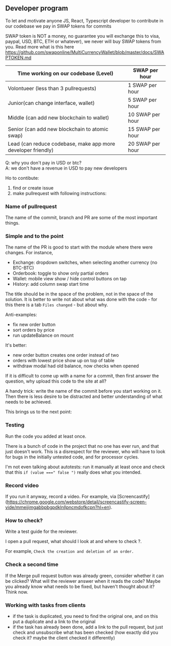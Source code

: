 ## Developer program

To let and motivate anyone JS, React, Typescript developer to contribute in our codebase we pay in SWAP tokens for commits

SWAP token is NOT a money, no guarantee you will exchange this to visa, paypal, USD, BTC, ETH or whatever), we never will buy SWAP tokens from you. Read more what is this here https://github.com/swaponline/MultiCurrencyWallet/blob/master/docs/SWAPTOKEN.md

| Time working on our codebase (Level)                         | SWAP per hour |
|--------------------------------------------------------------|-----------------------------|
| Volontueer (less than 3 pullrequests)                        | 1 SWAP per hour             |
| Junior(can change interface, wallet)                         | 5 SWAP per hour             |
| Middle (can add new blockchain to wallet)                    | 10 SWAP per hour            |
| Senior (can add new blockchain to atomic swap)               | 15 SWAP per hour            |
| Lead (can reduce codebase, make app more developer friendly) | 20 SWAP per hour            |

Q: why you don't pay in USD or btc? <br>
A: we don't have a revenue in USD to pay new developers 

Ho to contibute:
1. find or create issue
2. make pullrequest with following instructions:

### Name of pullrequest

The name of the commit, branch and PR are some of the most important things.


### Simple and to the point

The name of the PR is good to start with the module where there were changes. For instance,

- Exchange: dropdown switches, when selecting another currency (no BTC-BTC)
- Orderbook: toggle to show only partial orders
- Wallet: mobile view show / hide control buttons on tap
- History: add column swap start time

The title should be in the space of the problem, not in the space of the solution. It is better to write not about what was done with the code - for this there is a tab `Files changed` - but about why.

Anti-examples:

* fix new order button
* sort orders by price
* run updateBalance on mount

It's better:

* new order button creates one order instead of two
* orders with lowest price show up on top of table
* withdraw modal had old balance, now checks when opened

If it is difficult to come up with a name for a commit, then first answer the question, why upload this code to the site at all?

A handy trick: write the name of the commit before you start working on it. Then there is less desire to be distracted and better understanding of what needs to be achieved.

This brings us to the next point:

### Testing

Run the code you added at least once.

There is a bunch of code in the project that no one has ever run, and that just doesn't work. This is a disrespect for the reviewer, who will have to look for bugs in the initially untested code, and for processor cycles.

I'm not even talking about autotests: run it manually at least once and check that this `if (value ===" false ")` really does what you intended.


### Record video

If you run it anyway, record a video. For example, via [Screencastify] (https://chrome.google.com/webstore/detail/screencastify-screen-vide/mmeijimgabbpbgpdklnllpncmdofkcpn?hl=en).


### How to check?

Write a test guide for the reviewer.

I open a pull request, what should I look at and where to check ?.

For example, `Check the creation and deletion of an order.`


### Check a second time

If the Merge pull request button was already green, consider whether it can be clicked? What will the reviewer answer when it reads the code? Maybe you already know what needs to be fixed, but haven't thought about it? Think now.

### Working with tasks from clients

- if the task is duplicated, you need to find the original one, and on this put a duplicate and a link to the original
- if the task has already been done, add a link to the pull request, but just check and unsubscribe what has been checked (how exactly did you check it? maybe the client checked it differently)
